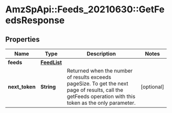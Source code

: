 # AmzSpApi::Feeds_20210630::GetFeedsResponse

## Properties
Name | Type | Description | Notes
------------ | ------------- | ------------- | -------------
**feeds** | [**FeedList**](FeedList.md) |  | 
**next_token** | **String** | Returned when the number of results exceeds pageSize. To get the next page of results, call the getFeeds operation with this token as the only parameter. | [optional] 

